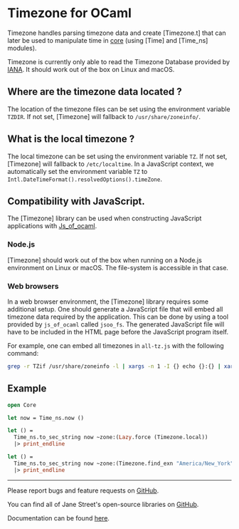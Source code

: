 Timezone for OCaml
===================================

Timezone handles parsing timezone data and create [Timezone.t] that
can later be used to manipulate time in
[core](https://github.com/janestreet/core) (using [Time] and [Time_ns]
modules).

Timezone is currently only able to read the Timezone Database
provided by [IANA](https://www.iana.org/time-zones). It should work
out of the box on Linux and macOS.

## Where are the timezone data located ?

The location of the timezone files can be set using the environment
variable `TZDIR`. If not set, [Timezone] will fallback to
`/usr/share/zoneinfo/`.

## What is the local timezone ?

The local timezone can be set using the environment variable `TZ`. If
not set, [Timezone] will fallback to `/etc/localtime`.
In a JavaScript context, we automatically set the environment variable
`TZ` to `Intl.DateTimeFormat().resolvedOptions().timeZone`.

## Compatibility with JavaScript.

The [Timezone] library can be used when constructing JavaScript
applications with
[Js_of_ocaml](https://github.com/ocsigen/js_of_ocaml/).

### Node.js
[Timezone] should work out of the box when running on a Node.js
environment on Linux or macOS. The file-system is accessible in that
case.

### Web browsers
In a web browser environment, the [Timezone] library requires some
additional setup. One should generate a JavaScript file that will
embed all timezone data required by the application. This can be done
by using a tool provided by `js_of_ocaml` called `jsoo_fs`. The
generated JavaScript file will have to be included in the HTML page
before the JavaScript program itself.

For example, one can embed all timezones in `all-tz.js` with the following command:
```sh
grep -r TZif /usr/share/zoneinfo -l | xargs -n 1 -I {} echo {}:{} | xargs jsoo_fs -o all-tz.js
```



## Example

```ocaml
open Core

let now = Time_ns.now ()

let () =
  Time_ns.to_sec_string now ~zone:(Lazy.force (Timezone.local))
  |> print_endline

let () =
  Time_ns.to_sec_string now ~zone:(Timezone.find_exn "America/New_York")
  |> print_endline
```

------

Please report bugs and feature requests on
[GitHub](https://github.com/janestreet/timezone).

You can find all of Jane Street's open-source libraries on
[GitHub](https://github.com/janestreet).

Documentation can be found
[here](https://ocaml.janestreet.com/ocaml-core/latest/doc/timezone/index.html).
